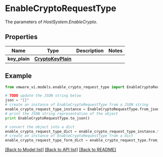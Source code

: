 # EnableCryptoRequestType

The parameters of *HostSystem.EnableCrypto*. 

## Properties
Name | Type | Description | Notes
------------ | ------------- | ------------- | -------------
**key_plain** | [**CryptoKeyPlain**](CryptoKeyPlain.md) |  | 

## Example

```python
from vmware_vi.models.enable_crypto_request_type import EnableCryptoRequestType

# TODO update the JSON string below
json = "{}"
# create an instance of EnableCryptoRequestType from a JSON string
enable_crypto_request_type_instance = EnableCryptoRequestType.from_json(json)
# print the JSON string representation of the object
print EnableCryptoRequestType.to_json()

# convert the object into a dict
enable_crypto_request_type_dict = enable_crypto_request_type_instance.to_dict()
# create an instance of EnableCryptoRequestType from a dict
enable_crypto_request_type_form_dict = enable_crypto_request_type.from_dict(enable_crypto_request_type_dict)
```
[[Back to Model list]](../README.md#documentation-for-models) [[Back to API list]](../README.md#documentation-for-api-endpoints) [[Back to README]](../README.md)


